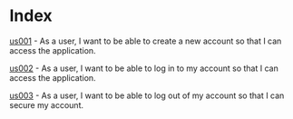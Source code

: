 # Index

[us001]() - As a user, I want to be able to create a new account so that I can access the application.

[us002]() - As a user, I want to be able to log in to my account so that I can access the application.

[us003]() - As a user, I want to be able to log out of my account so that I can secure my account.


